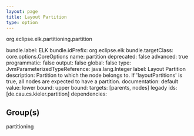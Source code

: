 ```yaml
---
layout: page
title: Layout Partition
type: option
---
```

org.eclipse.elk.partitioning.partition

bundle.label: ELK
bundle.idPrefix: org.eclipse.elk
bundle.targetClass: core.options.CoreOptions
name: partition
deprecated: false
advanced: true
programmatic: false
output: false
global: false
type: JvmParameterizedTypeReference: java.lang.Integer
label: Layout Partition
description: Partition to which the node belongs to. If 'layoutPartitions' is true,
			all nodes are expected to have a partition.
documentation: 
default value: 
lower bound: 
upper bound: 
targets: [parents, nodes]
legady ids: [de.cau.cs.kieler.partition]
dependencies:

## Group(s)
partitioning 

